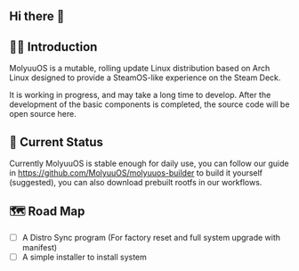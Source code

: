## Hi there 👋

## 🙋‍♀️ Introduction
MolyuuOS is a mutable, rolling update Linux distribution based on Arch Linux designed to provide a SteamOS-like experience on the Steam Deck.

It is working in progress, and may take a long time to develop. After the development of the basic components is completed, the source code will be open source here.

## 🍿 Current Status
Currently MolyuuOS is stable enough for daily use, you can follow our guide in https://github.com/MolyuuOS/molyuuos-builder to build it yourself (suggested), you can also download prebuilt rootfs in our workflows.

## 🗺️ Road Map
- [ ] A Distro Sync program (For factory reset and full system upgrade with manifest)
- [ ] A simple installer to install system

<!--

**Here are some ideas to get you started:**

🙋‍♀️ A short introduction - what is your organization all about?
🌈 Contribution guidelines - how can the community get involved?
👩‍💻 Useful resources - where can the community find your docs? Is there anything else the community should know?
🍿 Fun facts - what does your team eat for breakfast?
🧙 Remember, you can do mighty things with the power of [Markdown](https://docs.github.com/github/writing-on-github/getting-started-with-writing-and-formatting-on-github/basic-writing-and-formatting-syntax)
-->
